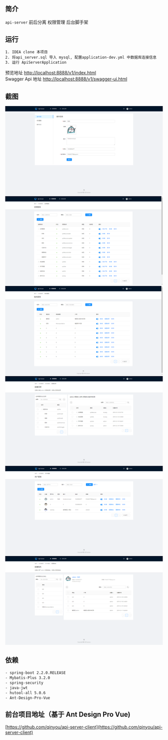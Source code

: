 ## 简介
 `api-server` 前后分离 权限管理 后台脚手架

## 运行
``` bash
1. IDEA clone 本项目
2. 将api_server.sql 导入 mysql, 配置application-dev.yml 中数据库连接信息
3. 运行 ApiServerApplication
```
预览地址 [http://localhost:8888/v1/index.html](http://localhost:8888/v1/index.html)  
Swagger Api 地址 [http://localhost:8888/v1/swagger-ui.html](http://localhost:8888/v1/swagger-ui.html)

## 截图
![个人](./预览/profile.png)
![资源](./预览/resource.png)
![角色](./预览/role.png)
![角色配资源](./预览/roleConfigResources.png)
![用户](./预览/user.png)
![用户配角色](./预览/userConfigRoles.png)

## 依赖
```
- spring-boot 2.2.0.RELEASE
- Mybatis-Plus 3.2.0
- spring-security
- java-jwt
- hutool-all 5.0.6
- Ant-Design-Pro-Vue
```

## 前台项目地址（基于 Ant Design Pro Vue)  
[https://github.com/qinyou/api-server-client](https://github.com/qinyou/api-server-client)
